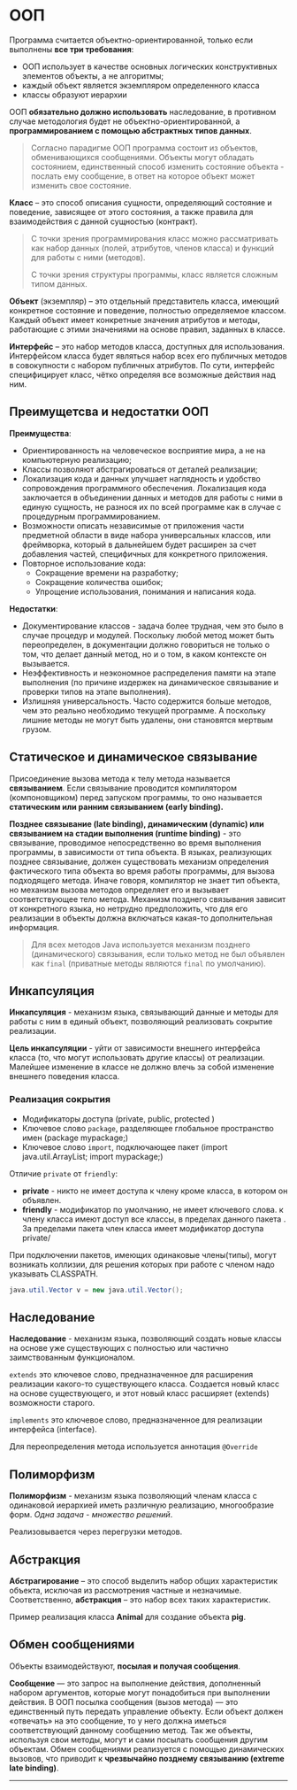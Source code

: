 # ООП

Программа считается объектно-ориентированной, только если выполнены **все три требования**:
- ООП использует в качестве основных логических конструктивных элементов объекты, а не алгоритмы;
- каждый объект является экземпляром определенного класса
- классы образуют иерархии

ООП **обязательно должно использовать** наследование, в противном случае методология будет не объектно-ориентированной, а **программированием с помощью абстрактных типов данных**.

> Согласно парадигме ООП программа состоит из объектов, обменивающихся сообщениями. Объекты могут обладать состоянием, единственный способ изменить состояние объекта - послать ему сообщение, в ответ на которое объект может изменить свое состояние.

**Класс** – это способ описания сущности, определяющий состояние и поведение, зависящее от этого состояния, а также правила для взаимодействия с данной сущностью (контракт).

>С точки зрения программирования класс можно рассматривать как набор данных (полей, атрибутов, членов класса) и функций для работы с ними (методов).
>
>С точки зрения структуры программы, класс является сложным типом данных.

**Объект** (экземпляр) – это отдельный представитель класса, имеющий конкретное состояние и поведение, полностью определяемое классом. Каждый объект имеет конкретные значения атрибутов и методы, работающие с этими значениями на основе правил, заданных в классе.

**Интерфейс** – это набор методов класса, доступных для использования. Интерфейсом класса будет являться набор всех его публичных методов в совокупности с набором публичных атрибутов. По сути, интерфейс специфицирует класс, чётко определяя все возможные действия над ним.

<a name = "OOPpluses"></a>

## Преимущетсва и недостатки ООП

**Преимущества**:
- Ориентированность на человеческое восприятие мира, а не на компьютерную реализацию;
- Классы позволяют абстрагироваться от деталей реализации;
- Локализация кода и данных улучшает наглядность и удобство сопровождения программного обеспечения.
  Локализация кода заключается в объединении данных и методов для работы с ними в единую
  сущность, не разнося их по всей программе как в случае с процедурным программированием.
- Возможности описать независимые от приложения части предметной области в виде набора универсальных классов, или фреймворка, который в дальнейшем будет расширен за счет добавления частей, специфичных для конкретного приложения.
- Повторное использование кода:
    - Сокращение времени на разработку;
    - Сокращение количества ошибок;
    - Упрощение использования, понимания и написания кода.

**Недостатки**:
- Документирование классов - задача более трудная, чем это было в случае процедур и модулей. Поскольку любой метод может быть переопределен, в документации должно говориться не только о том, что делает данный метод, но и о том, в каком контексте он вызывается.
- Неэффективность и неэкономное распределения памяти на этапе выполнения (по причине издержек на динамическое связывание и проверки типов на этапе выполнения).
- Излишняя универсальность. Часто содержится больше методов, чем это реально необходимо текущей программе. А поскольку лишние методы не могут быть удалены, они становятся мертвым грузом.

## Статическое и динамическое связывание

Присоединение вызова метода к телу метода называется **связыванием**.
Если связывание проводится компилятором (компоновщиком) перед запуском программы, то оно называется **статическим или ранним связыванием (early binding).**

**Позднее связывание (late binding), динамическим (dynamic) или связыванием на стадии выполнения (runtime binding)** - это связывание, проводимое непосредственно во время выполнения программы, в зависимости от типа объекта.
В языках, реализующих позднее связывание, должен существовать механизм определения фактического типа объекта во время работы программы, для вызова подходящего метода.
Иначе говоря, компилятор не знает тип объекта, но механизм вызова методов определяет его и вызывает соответствующее тело метода. Механизм позднего связывания зависит от конкретного языка, но нетрудно предположить, что для его реализации в объекты должна включаться какая-то дополнительная информация.

> Для всех методов Java используется механизм позднего (динамического) связывания, если только метод не был объявлен как `final` (приватные методы являются `final` по умолчанию).

## Инкапсуляция

**Инкапсуляция** - механизм языка, связывающий данные и методы для работы с ним в единый объект, позволяющий реализовать сокрытие реализации.

**Цель инкапсуляции** - уйти от зависимости внешнего интерфейса класса (то, что могут использовать другие классы) от реализации. Малейшее изменение в классе не должно влечь за собой изменение внешнего поведения класса.

### Реализация сокрытия

- Модификаторы доступа (private, public, protected )
- Ключевое слово `package`, разделяющее глобальное пространство имен (package mypackage;)
- Ключевое слово `import`, подключающее пакет (import java.util.ArrayList; import mypackage;)

Отличие `private` от `friendly`:
- **private** - никто не имеет доступа к члену кроме класса, в котором он объявлен.
- **friendly** - модификатор по умолчанию, не имеет ключевого слова. к члену класса имеют доступ все классы, в пределах данного пакета
  . За пределами пакета член класса имеет модификатор доступа private/

При подключении пакетов, имеющих одинаковые члены(типы), могут возникать коллизии, для решения которых
при работе с членом надо указывать CLASSPATH.

```java
java.util.Vector v = new java.util.Vector();
```
## Наследование

**Наследование** - механизм языка, позволяющий создать новые классы на основе уже существующих с полностью
или частично заимствованным функционалом.

`extends` это ключевое слово, предназначенное для расширения реализации какого-то существующего класса. Создается
новый класс на основе существующего, и этот новый класс расширяет (extends) возможности старого.

`implements` это ключевое слово, предназначенное для реализации интерфейса (interface).

Для переопределения метода используется аннотация `@Override`

## Полиморфизм

**Полиморфизм** - механизм языка позволяющий членам класса с одинаковой иерархией иметь различную реализацию,
многообразие форм. _Одна задача - множество решений_.

Реализовывается через перегрузки методов.

## Абстракция

**Абстрагирование** – это способ выделить набор общих характеристик объекта, исключая из рассмотрения частные и незначимые.
Соответственно, **абстракция** – это набор всех таких характеристик.

Пример реализация класса **Animal** для создание объекта **pig**.

## Обмен сообщениями

Объекты взаимодействуют, **посылая и получая сообщения**.

**Сообщение** — это запрос на выполнение действия, дополненный набором аргументов, которые могут понадобиться при выполнении действия. В ООП посылка сообщения (вызов метода) — это единственный путь передать управление объекту. Если объект должен «отвечать» на это сообщение, то у него должна иметься соответствующий данному сообщению метод.
Так же объекты, используя свои методы, могут и сами посылать сообщения другим объектам. Обмен сообщениями реализуется с помощью динамических вызовов, что приводит к **чрезвычайно позднему связыванию (extreme late binding)**.

---